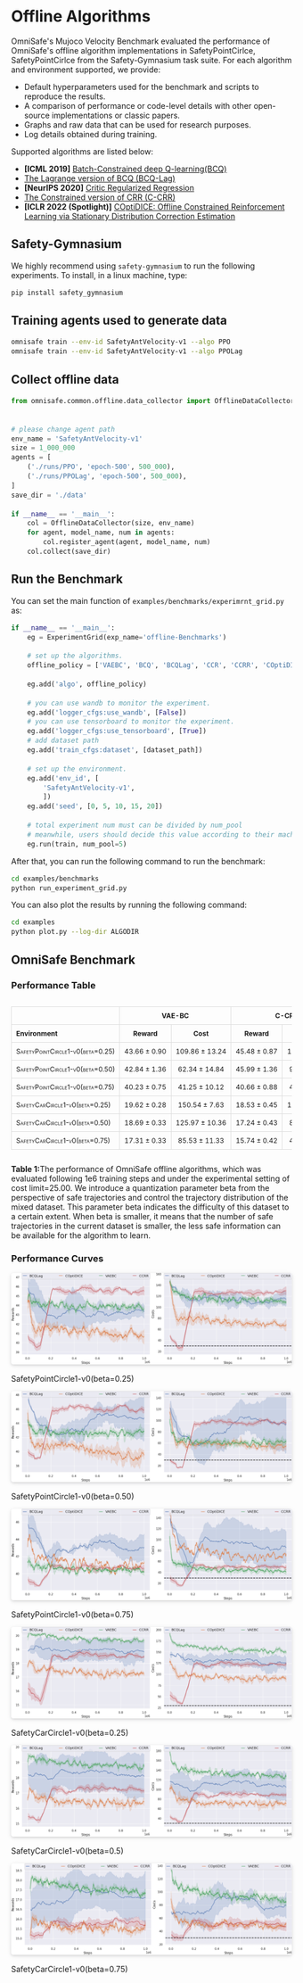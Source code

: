 # Offline Algorithms

OmniSafe's Mujoco Velocity Benchmark evaluated the performance of OmniSafe's offline algorithm implementations in SafetyPointCirlce, SafetyPointCirlce from the Safety-Gymnasium task suite. For each algorithm and environment supported, we provide:

- Default hyperparameters used for the benchmark and scripts to reproduce the results.
- A comparison of performance or code-level details with other open-source implementations or classic papers.
- Graphs and raw data that can be used for research purposes.
- Log details obtained during training.

Supported algorithms are listed below:

- **[ICML 2019]** [Batch-Constrained deep Q-learning(BCQ)](https://arxiv.org/pdf/1812.02900.pdf)
- [The Lagrange version of BCQ (BCQ-Lag)](https://arxiv.org/pdf/1812.02900.pdf)
- **[NeurIPS 2020]** [Critic Regularized Regression](https://proceedings.neurips.cc//paper/2020/file/588cb956d6bbe67078f29f8de420a13d-Paper.pdf)
- [The Constrained version of CRR (C-CRR)](https://proceedings.neurips.cc/paper/2020/hash/588cb956d6bbe67078f29f8de420a13d-Abstract.html)
- **[ICLR 2022 (Spotlight)]** [COptiDICE: Offline Constrained Reinforcement Learning via Stationary Distribution Correction Estimation](https://arxiv.org/abs/2204.08957?context=cs.AI)

## Safety-Gymnasium

We highly recommend using ``safety-gymnasium`` to run the following experiments. To install, in a linux machine, type:

```bash
pip install safety_gymnasium
```

## Training agents used to generate data

```bash
omnisafe train --env-id SafetyAntVelocity-v1 --algo PPO
omnisafe train --env-id SafetyAntVelocity-v1 --algo PPOLag
```

## Collect offline data

```python
from omnisafe.common.offline.data_collector import OfflineDataCollector


# please change agent path
env_name = 'SafetyAntVelocity-v1'
size = 1_000_000
agents = [
    ('./runs/PPO', 'epoch-500', 500_000),
    ('./runs/PPOLag', 'epoch-500', 500_000),
]
save_dir = './data'

if __name__ == '__main__':
    col = OfflineDataCollector(size, env_name)
    for agent, model_name, num in agents:
        col.register_agent(agent, model_name, num)
    col.collect(save_dir)
```

## Run the Benchmark

You can set the main function of ``examples/benchmarks/experimrnt_grid.py`` as:

```python
if __name__ == '__main__':
    eg = ExperimentGrid(exp_name='offline-Benchmarks')

    # set up the algorithms.
    offline_policy = ['VAEBC', 'BCQ', 'BCQLag', 'CCR', 'CCRR', 'COptiDICE']

    eg.add('algo', offline_policy)

    # you can use wandb to monitor the experiment.
    eg.add('logger_cfgs:use_wandb', [False])
    # you can use tensorboard to monitor the experiment.
    eg.add('logger_cfgs:use_tensorboard', [True])
    # add dataset path
    eg.add('train_cfgs:dataset', [dataset_path])

    # set up the environment.
    eg.add('env_id', [
        'SafetyAntVelocity-v1',
        ])
    eg.add('seed', [0, 5, 10, 15, 20])

    # total experiment num must can be divided by num_pool
    # meanwhile, users should decide this value according to their machine
    eg.run(train, num_pool=5)
```

After that, you can run the following command to run the benchmark:

```bash
cd examples/benchmarks
python run_experiment_grid.py
```

You can also plot the results by running the following command:

```bash
cd examples
python plot.py --log-dir ALGODIR
```

## OmniSafe Benchmark

### Performance Table

<!DOCTYPE html>
<html lang="en">
<head>
<meta charset="UTF-8">
<style>
  .scrollable-container {
    overflow-x: auto;
    white-space: nowrap;
    width: 100%;
  }
  table {
    border-collapse: collapse;
    width: auto;
    font-size: 12px;
  }
  th, td {
    padding: 8px;
    text-align: center;
    border: 1px solid #ddd;
  }
  th {
    font-weight: bold;
  }
  caption {
    font-size: 12px;
    font-family: 'Times New Roman', Times, serif;
  }
</style>
</head>
<body>

<div class="scrollable-container">
<table id="performance_offline">
<thead>
<tr class="header">
<th style="text-align: left;"></th>
<th colspan="2" style="text-align: center;"><strong>VAE-BC</strong></th>
<th colspan="2" style="text-align: center;"><strong>C-CRR</strong></th>
<th colspan="2" style="text-align: center;"><strong>BCQLag</strong></th>
<th colspan="2" style="text-align: center;"><strong>COptiDICE</strong></th>
</tr>
</thead>
<tbody>
<tr class="odd">
<td style="text-align: left;"><strong>Environment</strong></td>
<td style="text-align: center;"><strong>Reward</strong></td>
<td style="text-align: center;"><strong>Cost</strong></td>
<td style="text-align: center;"><strong>Reward</strong></td>
<td style="text-align: center;"><strong>Cost</strong></td>
<td style="text-align: center;"><strong>Reward</strong></td>
<td style="text-align: center;"><strong>Cost</strong></td>
<td style="text-align: center;"><strong>Reward</strong></td>
<td style="text-align: center;"><strong>Cost</strong></td>
</tr>
<tr class="even">
<td style="text-align: left;"><span
class="smallcaps">SafetyPointCircle1-v0(beta=0.25)</span></td>
<td style="text-align: center;">43.66 <span class="math inline">±</span> 0.90</td>
<td style="text-align: center;">109.86 <span class="math inline">±</span> 13.24</td>
<td style="text-align: center;">45.48 <span class="math inline">±</span> 0.87</td>
<td style="text-align: center;">127.30 <span class="math inline">±</span> 12.60</td>
<td style="text-align: center;">43.31 <span class="math inline">±</span> 0.76</td>
<td style="text-align: center;">113.39 <span class="math inline">±</span> 12.81</td>
<td style="text-align: center;">40.68 <span class="math inline">±</span> 0.93</td>
<td style="text-align: center;">67.11 <span class="math inline">±</span> 13.15</td>
</tr>
<tr class="odd">
<td style="text-align: left;"><span
class="smallcaps">SafetyPointCircle1-v0(beta=0.50)</span></td>
<td style="text-align: center;">42.84 <span class="math inline">±</span> 1.36</td>
<td style="text-align: center;">62.34 <span class="math inline">±</span> 14.84</td>
<td style="text-align: center;">45.99 <span class="math inline">±</span> 1.36</td>
<td style="text-align: center;">97.20 <span class="math inline">±</span> 13.57</td>
<td style="text-align: center;">44.68 <span class="math inline">±</span> 1.97</td>
<td style="text-align: center;">95.06 <span class="math inline">±</span> 33.07</td>
<td style="text-align: center;">39.55 <span class="math inline">±</span> 1.39</td>
<td style="text-align: center;">53.87 <span class="math inline">±</span> 13.27</td>
</tr>
<tr class="even">
<td style="text-align: left;"><span
class="smallcaps">SafetyPointCircle1-v0(beta=0.75)</span></td>
  <td style="text-align: center;">40.23 <span class="math inline">±</span> 0.75</td>
  <td style="text-align: center;">41.25 <span class="math inline">±</span> 10.12</td>
  <td style="text-align: center;">40.66 <span class="math inline">±</span> 0.88</td>
  <td style="text-align: center;">49.90 <span class="math inline">±</span> 10.81</td>
  <td style="text-align: center;">42.94 <span class="math inline">±</span> 1.04</td>
  <td style="text-align: center;">85.37 <span class="math inline">±</span> 23.41</td>
  <td style="text-align: center;">40.98 <span class="math inline">±</span> 0.89</td>
  <td style="text-align: center;">70.40 <span class="math inline">±</span> 12.14</td>
</tr>
<tr class="odd">
<td style="text-align: left;"><span
class="smallcaps">SafetyCarCircle1-v0(beta=0.25)</span></td>
<td style="text-align: center;">19.62 <span class="math inline">±</span> 0.28</td>
<td style="text-align: center;">150.54 <span class="math inline">±</span> 7.63</td>
<td style="text-align: center;">18.53 <span class="math inline">±</span> 0.45</td>
<td style="text-align: center;">122.63 <span class="math inline">±</span> 13.14</td>
<td style="text-align: center;">18.88 <span class="math inline">±</span> 0.61</td>
<td style="text-align: center;">125.44 <span class="math inline">±</span> 15.68</td>
<td style="text-align: center;">17.25 <span class="math inline">±</span> 0.37</td>
<td style="text-align: center;">90.86 <span class="math inline">±</span> 10.75</td>
</tr>
<tr>
<tr class="even">
<td style="text-align: left;"><span
class="smallcaps">SafetyCarCircle1-v0(beta=0.50)</span></td>
<td style="text-align: center;">18.69 <span class="math inline">±</span> 0.33</td>
<td style="text-align: center;">125.97 <span class="math inline">±</span> 10.36</td>
<td style="text-align: center;">17.24 <span class="math inline">±</span> 0.43</td>
<td style="text-align: center;">89.47 <span class="math inline">±</span> 11.55</td>
<td style="text-align: center;">18.14 <span class="math inline">±</span> 0.96</td>
<td style="text-align: center;">108.07 <span class="math inline">±</span> 20.70</td>
<td style="text-align: center;">16.38 <span class="math inline">±</span> 0.43</td>
<td style="text-align: center;">70.54 <span class="math inline">±</span> 12.36</td>
</tr>
<tr>
<tr class="odd">
<td style="text-align: left;"><span
class="smallcaps">SafetyCarCircle1-v0(beta=0.75)</span></td>
<td style="text-align: center;">17.31 <span class="math inline">±</span> 0.33</td>
<td style="text-align: center;">85.53 <span class="math inline">±</span> 11.33</td>
<td style="text-align: center;">15.74 <span class="math inline">±</span> 0.42</td>
<td style="text-align: center;">48.38 <span class="math inline">±</span> 10.31</td>
<td style="text-align: center;">17.10 <span class="math inline">±</span> 0.84</td>
<td style="text-align: center;">77.54 <span class="math inline">±</span> 14.07</td>
<td style="text-align: center;">15.58 <span class="math inline">±</span> 0.37</td>
<td style="text-align: center;">49.42 <span class="math inline">±</span> 8.70</td>
</tr>
<thead>
</table>
</div>

<caption><p><b>Table 1:</b>The performance of OmniSafe offline algorithms, which was evaluated following 1e6 training steps and under the experimental setting of cost limit=25.00. We introduce a quantization parameter beta from the perspective of safe trajectories and control the trajectory distribution of the mixed dataset. This parameter beta indicates the difficulty of this dataset to a certain extent. When beta is smaller, it means that the number of safe trajectories in the current dataset is smaller, the less safe information can be available for the algorithm to learn.</p></caption>



### Performance Curves

<img style="border-radius: 0.3125em;
box-shadow: 0 2px 4px 0 rgba(34,36,38,.12),0 2px 10px 0 rgba(34,36,38,.08);"
src="https://github.com/Gaiejj/omnisafe_benchmarks_cruve/blob/main/offline/benchmarks/SafetyPointCircle1-v0-0.25.png?raw=True">
<br>
<div>SafetyPointCircle1-v0(beta=0.25)</div>

<img style="border-radius: 0.3125em;
box-shadow: 0 2px 4px 0 rgba(34,36,38,.12),0 2px 10px 0 rgba(34,36,38,.08);"
src="https://github.com/Gaiejj/omnisafe_benchmarks_cruve/blob/main/offline/benchmarks/SafetyPointCircle1-v0-0.5.png?raw=True">
<br>
<div>SafetyPointCircle1-v0(beta=0.50)</div>

<img style="border-radius: 0.3125em;
box-shadow: 0 2px 4px 0 rgba(34,36,38,.12),0 2px 10px 0 rgba(34,36,38,.08);"
src="https://github.com/Gaiejj/omnisafe_benchmarks_cruve/blob/main/offline/benchmarks/SafetyPointCircle1-v0-0.75.png?raw=True">
<br>
<div>SafetyPointCircle1-v0(beta=0.75)</div>

<img style="border-radius: 0.3125em;
box-shadow: 0 2px 4px 0 rgba(34,36,38,.12),0 2px 10px 0 rgba(34,36,38,.08);"
src="https://github.com/Gaiejj/omnisafe_benchmarks_cruve/blob/main/offline/benchmarks/SafetyCarCircle1-v0-0.25.png?raw=true">
<br><div>SafetyCarCircle1-v0(beta=0.25)</div>

<img style="border-radius: 0.3125em;
box-shadow: 0 2px 4px 0 rgba(34,36,38,.12),0 2px 10px 0 rgba(34,36,38,.08);"
src="https://github.com/Gaiejj/omnisafe_benchmarks_cruve/blob/main/offline/benchmarks/SafetyCarCircle1-v0-0.5.png?raw=True">
<br>
<div>SafetyCarCircle1-v0(beta=0.5)</div>

<img style="border-radius: 0.3125em;
box-shadow: 0 2px 4px 0 rgba(34,36,38,.12),0 2px 10px 0 rgba(34,36,38,.08);"
src="https://github.com/Gaiejj/omnisafe_benchmarks_cruve/blob/main/offline/benchmarks/SafetyCarCircle1-v0-0.75.png?raw=True">
<br>
<div>SafetyCarCircle1-v0(beta=0.75)</div>
